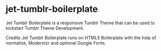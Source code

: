 # jet-tumblr-boilerplate
Jet Tumblr Boilerplate is a responsive Tumblr Theme that can be used to kickstart Tumblr Theme Development.

Credits
Jet Tumblr Boilerplate runs on HTML5 Boilerplate with the help of normalize, Modernizr and optional Google Fonts.
